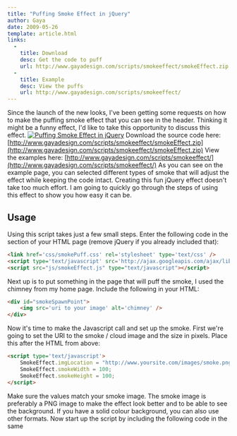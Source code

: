 ```yaml
---
title: "Puffing Smoke Effect in jQuery"
author: Gaya
date: 2009-05-26
template: article.html
links:
  -
    title: Download
    desc: Get the code to puff
    url: http://www.gayadesign.com/scripts/smokeeffect/smokeEffect.zip
  -
    title: Example
    desc: View the puffs
    url: http://www.gayadesign.com/scripts/smokeeffect/
---
```

Since the launch of the new looks, I've been getting some requests on how to make the puffing smoke effect that you can see in the header. Thinking it might be a funny effect, I'd like to take this opportunity to discuss this effect. [![Puffing Smoke Effect in jQuery](/articles/puffing-smoke-effect-in-jquery/puffingsmoke.jpg "Puffing Smoke Effect in jQuery")](http://www.gayadesign.com/diy/puffing-smoke-effect-in-jquery/)<span class="more"></span> Download the source code here: [http://www.gayadesign.com/scripts/smokeeffect/smokeEffect.zip](http://www.gayadesign.com/scripts/smokeeffect/smokeEffect.zip) View the examples here: [http://www.gayadesign.com/scripts/smokeeffect/](http://www.gayadesign.com/scripts/smokeeffect/) As you can see on the example page, you can selected different types of smoke that will adjust the effect while keeping the code intact. Creating this fun jQuery effect doesn't take too much effort. I am going to quickly go through the steps of using this effect to show you how easy it can be.

Usage
-----

 Using this script takes just a few small steps. Enter the following code in the  section of your HTML page (remove jQuery if you already included that): 
```html
<link href='css/smokePuff.css' rel='stylesheet' type='text/css' />
<script type='text/javascript' src='http://ajax.googleapis.com/ajax/libs/jquery/1.3/jquery.min.js'></script>
<script src="js/smokeEffect.js" type="text/javascript"></script>
```
 Next up is to put something in the page that will puff the smoke, I used the chimney from my home page. Include the following in your HTML: 
```html
<div id="smokeSpawnPoint">
    <img src='uri to your image' alt='chimney' />
</div>
```
 Now it's time to make the Javascript call and set up the smoke. First we're going to set the URI to the smoke / cloud image and the size in pixels. Place this after the HTML from above: 
```html
<script type='text/javascript'>
    SmokeEffect.imgLocation = "http://www.yoursite.com/images/smoke.png";
    SmokeEffect.smokeWidth = 100;
    SmokeEffect.smokeHeight = 100;
</script>
```
 Make sure the values match your smoke image. The smoke image is preferably a PNG image to make the effect look better and to be able to see the background. If you have a solid colour background, you can also use other formats. Now start up the script by including the following code in the same <script> tag: 
```javascript
SmokeEffect.makeEffect("smokeSpawnPoint", 24, 12);
```
 The first parameter is the id of the element the smoke has to come from. The next 2 are the position from the top-left of the element where the smoke has to start. First is X then Y. So if you have an image of a chimney like me, the starting point is 24px to the right and 12px down from the top-left. Play with the values to get it right. And that's it! Another easy effect on your web page! Extra!
------

 If you want to change the kind of smoke coming out of the spawn point you can use this code to change it into another image: 
```javascript
SmokeEffect.imgLocation = "http://www.yoursite.com/images/otherSmoke.png";
SmokeEffect.smokeWidth = 90;
SmokeEffect.smokeHeight = 70;
```
 You can change this dynamically whenever you want. Good luck!